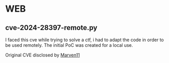 # WEB


## cve-2024-28397-remote.py

I faced this cve while trying to solve a ctf, i had to adapt the code in order to be used remotely. The initial PoC was created for a local use.

Original CVE disclosed by [Marven11](https://github.com/Marven11/CVE-2024-28397-js2py-Sandbox-Escape)

